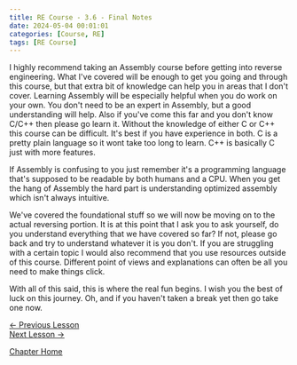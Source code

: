 ```yaml
---
title: RE Course - 3.6 - Final Notes
date: 2024-05-04 00:01:01
categories: [Course, RE]
tags: [RE Course]
---
```


I highly recommend taking an Assembly course before getting into reverse engineering. What I've covered will be enough to get you going and through this course, but that extra bit of knowledge can help you in areas that I don't cover. Learning Assembly will be especially helpful when you do work on your own. You don't need to be an expert in Assembly, but a good understanding will help. Also if you've come this far and you don't know C/C++ then please go learn it. Without the knowledge of either C or C++ this course can be difficult. It's best if you have experience in both. C is a pretty plain language so it wont take too long to learn. C++ is basically C just with more features.

If Assembly is confusing to you just remember it's a programming language that's supposed to be readable by both humans and a CPU. When you get the hang of Assembly the hard part is understanding optimized assembly which isn't always intuitive.

We've covered the foundational stuff so we will now be moving on to the actual reversing portion. It is at this point that I ask you to ask yourself, do you understand everything that we have covered so far? If not, please go back and try to understand whatever it is you don't. If you are struggling with a certain topic I would also recommend that you use resources outside of this course. Different point of views and explanations can often be all you need to make things click.

With all of this said, this is where the real fun begins. I wish you the best of luck on this journey. Oh, and if you haven't taken a break yet then go take one now.

[<- Previous Lesson](3.5%20CallingConventions.md)  
[Next Lesson ->](../Chapter%204%20-%20Tools/4.0%20Tools.md)  

[Chapter Home](3.0%20Assembly.md)  
